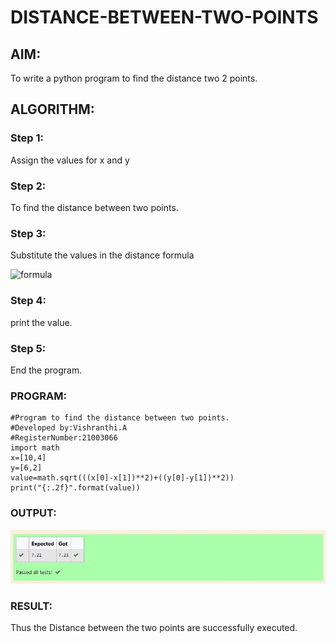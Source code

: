# DISTANCE-BETWEEN-TWO-POINTS

## AIM:
To write a python program to find the distance two 2 points.
## ALGORITHM:
### Step 1:
Assign the values for x and y 
### Step 2: 
To find the distance between two points.
### Step 3: 
Substitute the values in the distance formula 

![formula](/formula.JPG)
### Step 4: 
print the value.
### Step 5:
End the program.
### PROGRAM:
```
#Program to find the distance between two points.
#Developed by:Vishranthi.A
#RegisterNumber:21003066
import math
x=[10,4]
y=[6,2]
value=math.sqrt(((x[0]-x[1])**2)+((y[0]-y[1])**2))
print("{:.2f}".format(value))
```
### OUTPUT:
![OUTPUT](/Ex03.jpg)

### RESULT:
Thus the Distance between the two points are successfully executed.
